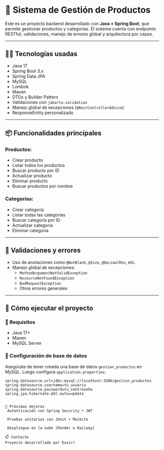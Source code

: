 # 🛒 Sistema de Gestión de Productos

Este es un proyecto backend desarrollado con **Java + Spring Boot**, que permite gestionar productos y categorías. El sistema cuenta con endpoints RESTful, validaciones, manejo de errores global y arquitectura por capas.

---

## 🧑‍💻 Tecnologías usadas

- Java 17
- Spring Boot 3.x
- Spring Data JPA
- MySQL
- Lombok
- Maven
- DTOs y Builder Pattern
- Validaciones con `jakarta.validation`
- Manejo global de excepciones (`@RestControllerAdvice`)
- ResponseEntity personalizado

---

## 📦 Funcionalidades principales

### Productos:
- Crear producto
- Listar todos los productos
- Buscar producto por ID
- Actualizar producto
- Eliminar producto
- Buscar productos por nombre

### Categorías:
- Crear categoría
- Listar todas las categorías
- Buscar categoría por ID
- Actualizar categoría
- Eliminar categoría

---

## 🧪 Validaciones y errores

- Uso de anotaciones como `@NotBlank`, `@Size`, `@DecimalMin`, etc.
- Manejo global de excepciones:
  - `MethodArgumentNotValidException`
  - `ResourceNotFoundException`
  - `BadRequestException`
  - Otros errores generales

---

## 🧰 Cómo ejecutar el proyecto

### 🔧 Requisitos
- Java 17+
- Maven
- MySQL Server

### 🔌 Configuración de base de datos

Asegúrate de tener creada una base de datos `gestion_productos` en MySQL. Luego configura `application.properties`:

```properties
spring.datasource.url=jdbc:mysql://localhost:3306/gestion_productos
spring.datasource.username=tu_usuario
spring.datasource.password=tu_contraseña
spring.jpa.hibernate.ddl-auto=update


🧪 Próximas mejoras
 Autenticación con Spring Security + JWT

 Pruebas unitarias con JUnit + Mockito

 Despliegue en la nube (Render o Railway)

📫 Contacto
Proyecto desarrollado por Exxirr
